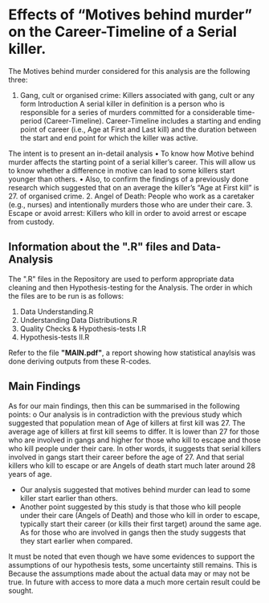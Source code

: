 # Effects of “Motives behind murder” on the Career-Timeline of a Serial killer.

The Motives behind murder considered for this analysis are the following three:
1.	Gang, cult or organised crime:
Killers associated with gang, cult or any form Introduction
A serial killer in definition is a person who is responsible for a series of murders committed for a considerable time-period (Career-Timeline). Career-Timeline includes a starting and ending point of career (i.e., Age at First and Last kill) and the duration between the start and end point for which the killer was active. 

The intent is to present an in-detail analysis 
•	To know how Motive behind murder affects the starting point of a serial killer’s career. This will allow us to know whether a difference in motive can lead to some killers start younger than others.
•	Also, to confirm the findings of a previously done research which suggested that on an average the killer’s “Age at First kill” is 27.
of organised crime.
2.	Angel of Death:
People who work as a caretaker (e.g., nurses) and intentionally murders those who are under their care.
3.	Escape or avoid arrest:
Killers who kill in order to avoid arrest or escape from custody.

## Information about the ".R" files and Data-Analysis

The ".R" files in the Repository are used to perform appropriate data cleaning and then Hypothesis-testing for the Analysis. The order in which the files are to be run is as follows: 

1. Data Understanding.R
2. Understanding Data Distributions.R
3. Quality Checks & Hypothesis-tests I.R
4. Hypothesis-tests II.R

Refer to the file **"MAIN.pdf"**, a report showing how statistical anaylsis was done deriving outputs from these R-codes.

## Main Findings

As for our main findings, then this can be summarised in the following points:
o	Our analysis is in contradiction with the previous study which suggested that population mean of Age of killers at first kill was 27. The average age of killers at first kill seems to differ. It is lower than 27 for those who are involved in gangs and higher for those who kill to escape and those who kill people under their care. In other words, it suggests that serial killers involved in gangs start their career before the age of 27. And that serial killers who kill to escape or are Angels of death start much later around 28 years of age.

* Our analysis suggested that motives behind murder can lead to some killer start earlier than others. 
* Another point suggested by this study is that those who kill people under their care (Angels of Death) and those who kill in order to escape, typically start their career (or kills their first target) around the same age. As for those who are involved in gangs then the study suggests that they start earlier when compared.

It must be noted that even though we have some evidences to support the assumptions of our hypothesis tests, some uncertainty still remains. This is Because the assumptions made about the actual data may or may not be true. In future with access to more data a much more certain result could be sought.



